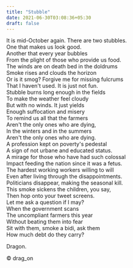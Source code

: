 ```yaml
---
title: "Stubble"
date: 2021-06-30T03:08:36+05:30
draft: false
---
```


It is mid-October again. There are two stubbles.  
One that makes us look good.  
Another that every year bubbles  
From the plight of those who provide us food.  
The winds are on death bed in the doldrums  
Smoke rises and clouds the horizon  
Or is it smog? Forgive me for missing fulcrums  
That I haven't used. It is just not fun.  
Stubble burns long enough in the fields  
To make the weather feel cloudy  
But with no winds. It just yields  
Enough suffocation and misery  
To remind us all that the farmers  
Aren't the only ones who are dying,  
In the winters and in the summers  
Aren't the only ones who are dying.  
A profession kept on poverty's pedestal  
A sign of not urbane and educated status.  
A mirage for those who have had such colossal  
Impact feeding the nation since it was a fetus.  
The hardest working workers willing to will  
Even after living through the disappointments.  
Politicians disappear, making the seasonal kill.   
This smoke sickens the children, you say,  
Then hop onto your tweet screens.  
Let me ask a question if I may?  
When the government scans  
The uncompliant farmers this year  
Without beating them into fear  
Sit with them, smoke a bidi, ask them  
How much debt do they carry?   

Dragon.

© drag_on